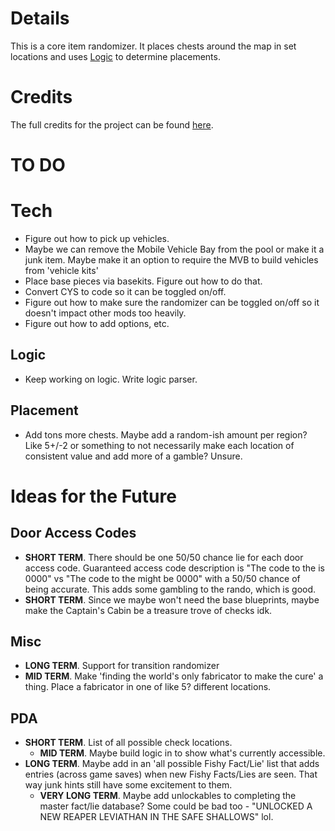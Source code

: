 # Details

This is a core item randomizer. It places chests around the map in set locations and uses [Logic](https://github.com/jet082/Core-Item-and-Info-Randomizer/blob/main/Core%20Item%20and%20Info%20Randomizer/DefaultLogic.json) to determine placements.

# Credits

The full credits for the project can be found [here](https://github.com/jet082/Core-Item-and-Info-Randomizer/blob/main/CREDITS.md).

# TO DO

# Tech

* Figure out how to pick up vehicles.
* Maybe we can remove the Mobile Vehicle Bay from the pool or make it a junk item. Maybe make it an option to require the MVB to build vehicles from 'vehicle kits'
* Place base pieces via basekits. Figure out how to do that.
* Convert CYS to code so it can be toggled on/off.
* Figure out how to make sure the randomizer can be toggled on/off so it doesn't impact other mods too heavily.
* Figure out how to add options, etc.

## Logic

* Keep working on logic. Write logic parser.

## Placement

* Add tons more chests. Maybe add a random-ish amount per region? Like 5+/-2 or something to not necessarily make each location of consistent value and add more of a gamble? Unsure.

# Ideas for the Future

## Door Access Codes
* **SHORT TERM**. There should be one 50/50 chance lie for each door access code. Guaranteed access code description is "The code to the <location> is 0000" vs "The code to the <location> might be 0000" with a 50/50 chance of being accurate. This adds some gambling to the rando, which is good.
* **SHORT TERM**. Since we maybe won't need the base blueprints, maybe make the Captain's Cabin be a treasure trove of checks idk.

## Misc
* **LONG TERM**. Support for transition randomizer
* **MID TERM**. Make 'finding the world's only fabricator to make the cure' a thing. Place a fabricator in one of like 5? different locations.

## PDA
* **SHORT TERM**. List of all possible check locations.
	* **MID TERM**. Maybe build logic in to show what's currently accessible.
* **LONG TERM**. Maybe add in an 'all possible Fishy Fact/Lie' list that adds entries (across game saves) when new Fishy Facts/Lies are seen. That way junk hints still have some excitement to them.
	* **VERY LONG TERM**. Maybe add unlockables to completing the master fact/lie database? Some could be bad too - "UNLOCKED A NEW REAPER LEVIATHAN IN THE SAFE SHALLOWS" lol.
